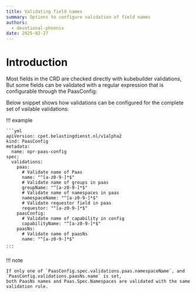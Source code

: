 ```yaml
---
title: Validating field names
summary: Options to configure validation of field names
authors:
  - devotional-phoenix
date: 2025-02-27
---
```


# Introduction

Most fields in the CRD are checked directly with kubebuilder validations,
But some fields can be validated with a regular expression that is configurable through the PaasConfig:

Below snippet shows how validations can be configured for the complete set of vailable validations:

!!! example

    ```yml
    apiVersion: cpet.belastingdienst.nl/v1alpha2
    kind: PaasConfig
    metadata:
      name: opr-paas-config
    spec:
      validations:
        paas:
          # Validate name of Paas
          name: "^[a-z0-9-]*$"
          # Validate name of groups in paas
          groupName: "^[a-z0-9-]*$"
          # Validate name of namespaces in paas
          namespaceName: "^[a-z0-9-]*$"
          # Validate requestor field in paas
          requestor: "^[a-z0-9-]*$"
        paasConfig:
          # Validate name of capability in config
          capabilityName: "^[a-z0-9-]*$"
        paasNs:
          # Validate name of paasNs
          name: "^[a-z0-9-]*$"
    ...
    ```

!!! note

    If only one of `PaasConfig.spec.validations.paas.namespaceName`, and `PaasConfig.validations.paasNs.name` is set,
    both PaasNs names and Paas.Spec.Namespaces are validated with the same validation rule.
